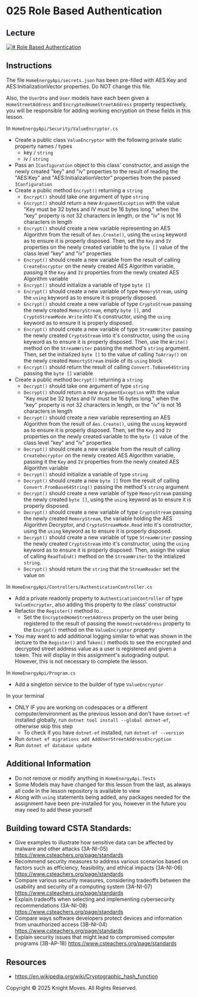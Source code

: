 # 025 Role Based Authentication

## Lecture

[![# Role Based Authentication](https://img.youtube.com/vi/RTUTtORZ8nM/0.jpg)](https://www.youtube.com/watch?v=RTUTtORZ8nM)

## Instructions

The file `HomeEnergyApi/secrets.json` has been pre-filled with AES:Key and AES:InitializationVector properties. Do NOT change this file.

Also, the `UserDto` and `User` models have each been given a `HomeStreetAddress` and `EncryptedHomeStreetAddress` property respectively, you will be responsible for adding working encryption on these fields in this lesson.

In `HomeEnergyApi/Security/ValueEncryptor.cs`
- Create a public class `ValueEncryptor` with the following private static property names / types
    - key / `string`
    - iv / `string`
- Pass an `IConfiguration` object to this class' constructor, and assign the newly created "key" and "iv" properties to the result of reading the "AES:Key" and "AES:InitializationVector" properties from the passed `IConfiguration`
- Create a public method `Encrypt()` returning a `string`
    - `Encrypt()` should take one argument of type `string`
    - `Encrypt()` should return a new `ArgumentException` with the value "Key must be 32 bytes and IV must be 16 bytes long." when the "key" property is not 32 characters in length, or the "iv" is not 16 characters in length
    - `Encrypt()` should create a new variable representing an AES Algorithm from the result of `Aes.Create()`, using the `using` keyword as to ensure it is properly disposed. Then, set the `Key` and `IV` properties on the newly created variable to the `byte []` value of the class level "key" and "iv" properties
    - `Encrypt()` should create a new variable from the result of calling `CreateEncryptor` on the newly created AES Algorithm variable, passing it the `Key` and `IV` properties from the newly created AES Algorithm variable
    - `Encrypt()` should initialize a variable of type `byte []`
    - `Encrypt()` should create a new variable of type `MemoryStream`, using the `using` keyword as to ensure it is properly disposed.
    - `Encrypt()` should create a new variable of type `CryptoStream` passing the newly created `MemoryStream`, empty `byte []`, and `CryptoStreamMode.Write` into it's constructor, using the `using` keyword as to ensure it is properly disposed.
    - `Encrypt()` should create a new variable of type `StreamWriter` passing the newly created `CryptoStream` into it's constructor, using the `using` keyword as to ensure it is properly disposed. Then, use the `Write()` method on the `StreamWriter` passing the method's `string` argument. Then, set the initialized `byte []` to the value of calling `ToArray()` on the newly created `MemortyStream` inside of its `using` block
    - `Encrypt()` should return the result of calling `Convert.ToBase64String` passing the `byte []` variable
- Create a public method `Decrypt()` returning a `string`
    - `Decrypt()` should take one argument of type `string`
    - `Decrypt()` should return a new `ArgumentException` with the value "Key must be 32 bytes and IV must be 16 bytes long." when the "key" property is not 32 characters in length, or the "iv" is not 16 characters in length
    - `Decrypt()` should create a new variable representing an AES Algorithm from the result of `Aes.Create()`, using the `using` keyword as to ensure it is properly disposed. Then, set the `Key` and `IV` properties on the newly created variable to the `byte []` value of the class level "key" and "iv" properties
    - `Decrypt()` should create a new variable from the result of calling `CreateDecryptor` on the newly created AES Algorithm variable, passing it the `Key` and `IV` properties from the newly created AES Algorithm variable
    - `Decrypt()` should initialize a variable of type `string`
    - `Decrypt()` should create a new `byte []` from the result of calling `Convert.FromBase64String()` passing the method's `string` argument
    - `Decrypt()` should create a new variable of type `MemoryStream` passing the newly created `byte []`, using the `using` keyword as to ensure it is properly disposed.
    - `Decrypt()` should create a new variable of type `CryptoStream` passing the newly created `MemoryStream`, the variable holding the AES Algorithm Decryptor, and `CryptoStreamMode.Read` into it's constructor, using the `using` keyword as to ensure it is properly disposed.
    - `Decrypt()` should create a new variable of type `StreamWriter` passing the newly created `CryptoStream` into it's constructor, using the `using` keyword as to ensure it is properly disposed. Then, assign the value of calling `ReadToEnd()` method on the `StreamWriter` to the intialized `string`. 
    - `Decrypt()` should return the `string` that the `StreamReader` set the value on

In `HomeEnergyApi/Controllers/AuthenticationController.cs`
- Add a private readonly property to `AuthenticationController` of type `ValueEncryptor`, also adding this property to the class' constructor
- Refactor the `Register()` method to...
    - Set the `EncryptedHomeStreetAddress` property on the user being registered to the result of passing the `HomeStreetAddress` property to the `Encrypt()` method on the `ValueEncryptor` property
- You may want to add additional logging similar to what was shown in the lecture to the `Register()` and `Token()` methods to see the encrypted and decrypted street address value as a user is registered and given a token. This will display in this assignment's autograding output. However, this is not necessary to complete the lesson.

In `HomeEnergyApi/Program.cs`
- Add a singleton service to the builder of type `ValueEncryptor`

In your terminal
- ONLY IF you are working on codespaces or a different computer/environment as the previous lesson and don't have `dotnet-ef` installed globally, run `dotnet tool install --global dotnet-ef`, otherwise skip this step
    - To check if you have `dotnet-ef` installed, run `dotnet-ef --version`
- Run `dotnet ef migrations add AddUserStreetAddressEncryption`
- Run `dotnet ef database update`

## Additional Information
- Do not remove or modify anything in `HomeEnergyApi.Tests`
- Some Models may have changed for this lesson from the last, as always all code in the lesson repository is available to view
- Along with `using` statements being added, any packages needed for the assignment have been pre-installed for you, however in the future you may need to add these yourself

## Building toward CSTA Standards:
- Give examples to illustrate how sensitive data can be affected by malware and other attacks (3A-NI-05) https://www.csteachers.org/page/standards
- Recommend security measures to address various scenarios based on factors such as efficiency, feasibility, and ethical impacts (3A-NI-06) https://www.csteachers.org/page/standards
- Compare various security measures, considering tradeoffs between the usability and security of a computing system (3A-NI-07) https://www.csteachers.org/page/standards
- Explain tradeoffs when selecting and implementing cybersecurity recommendations (3A-NI-08) https://www.csteachers.org/page/standards
- Compare ways software developers protect devices and information from unauthorized access (3B-NI-04) https://www.csteachers.org/page/standards
- Explain security issues that might lead to compromised computer programs (3B-AP-18) https://www.csteachers.org/page/standards

## Resources
- https://en.wikipedia.org/wiki/Cryptographic_hash_function

Copyright &copy; 2025 Knight Moves. All Rights Reserved.
